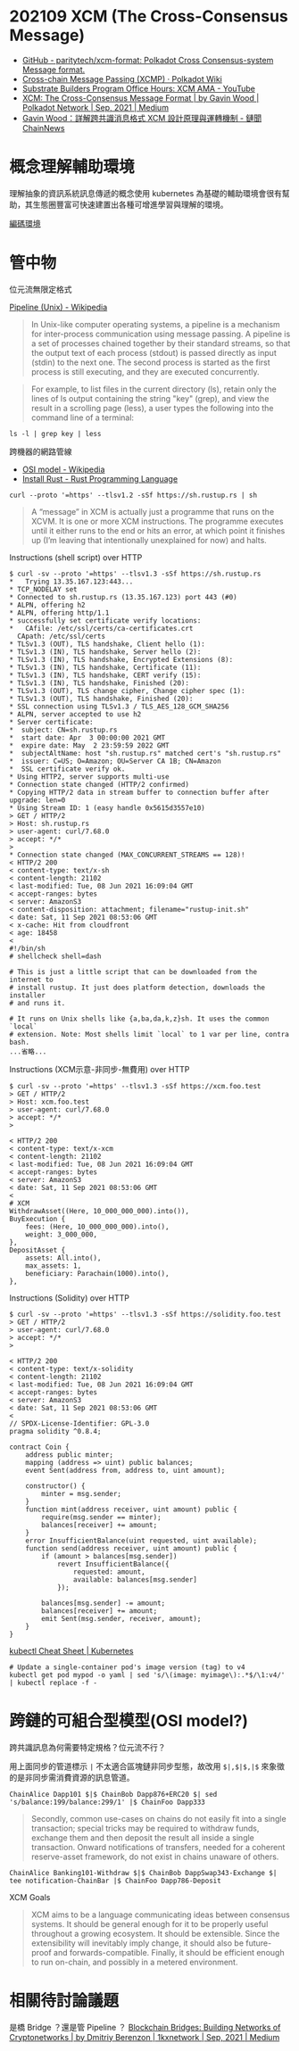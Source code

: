 # 202109 XCM (The Cross-Consensus Message)

- [GitHub - paritytech/xcm-format: Polkadot Cross Consensus-system Message format.](https://github.com/paritytech/xcm-format)
- [Cross-chain Message Passing (XCMP) · Polkadot Wiki](https://wiki.polkadot.network/docs/learn-crosschain)
- [Substrate Builders Program Office Hours: XCM AMA - YouTube](https://www.youtube.com/watch?v=cS8GvPGMLS0)
- [XCM: The Cross-Consensus Message Format | by Gavin Wood | Polkadot Network | Sep, 2021 | Medium](https://medium.com/polkadot-network/xcm-the-cross-consensus-message-format-3b77b1373392)
- [Gavin Wood：詳解跨共識消息格式 XCM 設計原理與運轉機制 - 鏈聞 ChainNews](https://www.chainnews.com/zh-hant/articles/677003123593.htm)

# 概念理解輔助環境

理解抽象的資訊系統訊息傳遞的概念使用 kubernetes 為基礎的輔助環境會很有幫助，其生態圈豐富可快速建置出各種可增進學習與理解的環境。

[編碼環境](../code.md)

# 管中物

位元流無限定格式

[Pipeline (Unix) - Wikipedia](https://en.wikipedia.org/wiki/Pipeline_(Unix))

> In Unix-like computer operating systems, a pipeline is a mechanism for inter-process communication using message passing. A pipeline is a set of processes chained together by their standard streams, so that the output text of each process (stdout) is passed directly as input (stdin) to the next one. The second process is started as the first process is still executing, and they are executed concurrently. 

> For example, to list files in the current directory (ls), retain only the lines of ls output containing the string "key" (grep), and view the result in a scrolling page (less), a user types the following into the command line of a terminal: 

```
ls -l | grep key | less
```

跨機器的網路管線

- [OSI model - Wikipedia](https://en.wikipedia.org/wiki/OSI_model)
- [Install Rust - Rust Programming Language](https://www.rust-lang.org/tools/install)

```
curl --proto '=https' --tlsv1.2 -sSf https://sh.rustup.rs | sh
```

> A “message” in XCM is actually just a programme that runs on the XCVM. It is one or more XCM instructions. The programme executes until it either runs to the end or hits an error, at which point it finishes up (I’m leaving that intentionally unexplained for now) and halts.

Instructions (shell script) over HTTP

```
$ curl -sv --proto '=https' --tlsv1.3 -sSf https://sh.rustup.rs
*   Trying 13.35.167.123:443...
* TCP_NODELAY set
* Connected to sh.rustup.rs (13.35.167.123) port 443 (#0)
* ALPN, offering h2
* ALPN, offering http/1.1
* successfully set certificate verify locations:
*   CAfile: /etc/ssl/certs/ca-certificates.crt
  CApath: /etc/ssl/certs
* TLSv1.3 (OUT), TLS handshake, Client hello (1):
* TLSv1.3 (IN), TLS handshake, Server hello (2):
* TLSv1.3 (IN), TLS handshake, Encrypted Extensions (8):
* TLSv1.3 (IN), TLS handshake, Certificate (11):
* TLSv1.3 (IN), TLS handshake, CERT verify (15):
* TLSv1.3 (IN), TLS handshake, Finished (20):
* TLSv1.3 (OUT), TLS change cipher, Change cipher spec (1):
* TLSv1.3 (OUT), TLS handshake, Finished (20):
* SSL connection using TLSv1.3 / TLS_AES_128_GCM_SHA256
* ALPN, server accepted to use h2
* Server certificate:
*  subject: CN=sh.rustup.rs
*  start date: Apr  3 00:00:00 2021 GMT
*  expire date: May  2 23:59:59 2022 GMT
*  subjectAltName: host "sh.rustup.rs" matched cert's "sh.rustup.rs"
*  issuer: C=US; O=Amazon; OU=Server CA 1B; CN=Amazon
*  SSL certificate verify ok.
* Using HTTP2, server supports multi-use
* Connection state changed (HTTP/2 confirmed)
* Copying HTTP/2 data in stream buffer to connection buffer after upgrade: len=0
* Using Stream ID: 1 (easy handle 0x5615d3557e10)
> GET / HTTP/2
> Host: sh.rustup.rs
> user-agent: curl/7.68.0
> accept: */*
> 
* Connection state changed (MAX_CONCURRENT_STREAMS == 128)!
< HTTP/2 200 
< content-type: text/x-sh
< content-length: 21102
< last-modified: Tue, 08 Jun 2021 16:09:04 GMT
< accept-ranges: bytes
< server: AmazonS3
< content-disposition: attachment; filename="rustup-init.sh"
< date: Sat, 11 Sep 2021 08:53:06 GMT
< x-cache: Hit from cloudfront
< age: 18458
< 
#!/bin/sh
# shellcheck shell=dash

# This is just a little script that can be downloaded from the internet to
# install rustup. It just does platform detection, downloads the installer
# and runs it.

# It runs on Unix shells like {a,ba,da,k,z}sh. It uses the common `local`
# extension. Note: Most shells limit `local` to 1 var per line, contra bash.
...省略...
```


Instructions (XCM示意-非同步-無費用) over HTTP

```
$ curl -sv --proto '=https' --tlsv1.3 -sSf https://xcm.foo.test
> GET / HTTP/2
> Host: xcm.foo.test
> user-agent: curl/7.68.0
> accept: */*
> 

< HTTP/2 200 
< content-type: text/x-xcm
< content-length: 21102
< last-modified: Tue, 08 Jun 2021 16:09:04 GMT
< accept-ranges: bytes
< server: AmazonS3
< date: Sat, 11 Sep 2021 08:53:06 GMT
< 
# XCM
WithdrawAsset((Here, 10_000_000_000).into()),
BuyExecution {
    fees: (Here, 10_000_000_000).into(),
    weight: 3_000_000,
},
DepositAsset {
    assets: All.into(),
    max_assets: 1,
    beneficiary: Parachain(1000).into(),
},
```

Instructions (Solidity) over HTTP

```
$ curl -sv --proto '=https' --tlsv1.3 -sSf https://solidity.foo.test
> GET / HTTP/2
> user-agent: curl/7.68.0
> accept: */*
> 

< HTTP/2 200 
< content-type: text/x-solidity
< content-length: 21102
< last-modified: Tue, 08 Jun 2021 16:09:04 GMT
< accept-ranges: bytes
< server: AmazonS3
< date: Sat, 11 Sep 2021 08:53:06 GMT
< 
// SPDX-License-Identifier: GPL-3.0
pragma solidity ^0.8.4;

contract Coin {
    address public minter;
    mapping (address => uint) public balances;
    event Sent(address from, address to, uint amount);

    constructor() {
        minter = msg.sender;
    }
    function mint(address receiver, uint amount) public {
        require(msg.sender == minter);
        balances[receiver] += amount;
    }
    error InsufficientBalance(uint requested, uint available);
    function send(address receiver, uint amount) public {
        if (amount > balances[msg.sender])
            revert InsufficientBalance({
                requested: amount,
                available: balances[msg.sender]
            });

        balances[msg.sender] -= amount;
        balances[receiver] += amount;
        emit Sent(msg.sender, receiver, amount);
    }
}
```

[kubectl Cheat Sheet | Kubernetes](https://kubernetes.io/docs/reference/kubectl/cheatsheet/)

```
# Update a single-container pod's image version (tag) to v4
kubectl get pod mypod -o yaml | sed 's/\(image: myimage\):.*$/\1:v4/' | kubectl replace -f -
```

# 跨鏈的可組合型模型(OSI model?)

跨共識訊息為何需要特定規格？位元流不行？

用上面同步的管道標示 ```|``` 不太適合區塊鏈非同步型態，故改用 ```$|,$|$,|$``` 來象徵的是非同步需消費資源的訊息管道。

```
ChainAlice Dapp101 $|$ ChainBob Dapp876+ERC20 $| sed 's/balance:199/balance:299/1' |$ ChainFoo Dapp333
```

> Secondly, common use-cases on chains do not easily fit into a single transaction; special tricks may be required to withdraw funds, exchange them and then deposit the result all inside a single transaction. Onward notifications of transfers, needed for a coherent reserve-asset framework, do not exist in chains unaware of others.

```
ChainAlice Banking101-Withdraw $|$ ChainBob DappSwap343-Exchange $| tee notification-ChainBar |$ ChainFoo Dapp786-Deposit
```

XCM Goals

> XCM aims to be a language communicating ideas between consensus systems. It should be general enough for it to be properly useful throughout a growing ecosystem. It should be extensible. Since the extensibility will inevitably imply change, it should also be future-proof and forwards-compatible. Finally, it should be efficient enough to run on-chain, and possibly in a metered environment.


# 相關待討論議題

是橋 Bridge ？還是管 Pipeline ？ [Blockchain Bridges: Building Networks of Cryptonetworks | by Dmitriy Berenzon | 1kxnetwork | Sep, 2021 | Medium](https://medium.com/1kxnetwork/blockchain-bridges-5db6afac44f8)